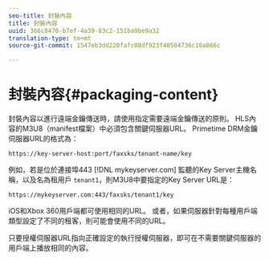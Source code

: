 ```yaml
---
seo-title: 封裝內容
title: 封裝內容
uuid: 366c8470-b7ef-4a39-83c2-151ba9be9a32
translation-type: tm+mt
source-git-commit: 1547eb3dd220fafc08df923f40504736c16a866c

---
```



# 封裝內容{#packaging-content}

封裝內容以進行遠端金鑰傳送時，請使用指定需要遠端金鑰傳送的原則。 HLS內容的M3U8（manifest檔案）中必須包含關鍵伺服器URL。 Primetime DRM金鑰伺服器URL的格式為：

```
https://key-server-host:port/faxsks/tenant-name/key
```

例如，若是位於連接埠443 [!DNL mykeyserver.com] 監聽的Key Server主機名稱，以及名為租用戶 `tenant1`，則M3U8中要指定的Key Server URL是：

```
https://mykeyserver.com:443/faxsks/tenant1/key
```

iOS和Xbox 360用戶端都可使用相同的URL。 或者，如果伺服器針對每種用戶端類型設定了不同的租客，則可能會使用不同的URL。

只要授權伺服器URL指向正確設定的執行授權伺服器，即可在不需要關鍵伺服器的用戶端上播放相同的內容。
